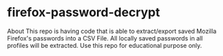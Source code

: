 # firefox-password-decrypt
About This repo is having code that is able to extract/export saved Mozilla Firefox's passwords into a CSV File. All locally saved passwords in all profiles will be extracted. Use this repo for educational purpose only.
